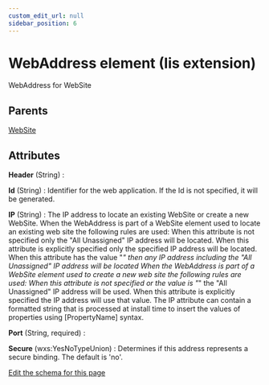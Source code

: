 ```yaml
---
custom_edit_url: null
sidebar_position: 6
---
```

# WebAddress element (Iis extension)
WebAddress for WebSite

## Parents
[WebSite](website.md)

## Attributes
**Header** (String)
  : 

**Id** (String)
  : Identifier for the web application. If the Id is not specified, it will be generated.

**IP** (String)
  : The IP address to locate an existing WebSite or create a new WebSite. When the WebAddress is part of a WebSite element used to locate an existing web site the following rules are used:  When this attribute is not specified only the "All Unassigned" IP address will be located. When this attribute is explicitly specified only the specified IP address will be located. When this attribute has the value "*" then any IP address including the "All Unassigned" IP address will be located   When the WebAddress is part of a WebSite element used to create a new web site the following rules are used:   When this attribute is not specified or the value is "*" the "All Unassigned" IP address will be used. When this attribute is explicitly specified the IP address will use that value.   The IP attribute can contain a formatted string that is processed at install time to insert the values of properties using [PropertyName] syntax.

**Port** (String, required)
  : 

**Secure** (wxs:YesNoTypeUnion)
  : Determines if this address represents a secure binding.  The default is 'no'.


[Edit the schema for this page](https://github.com/wixtoolset/web/blob/master/src/xsd4/iis.xsd)